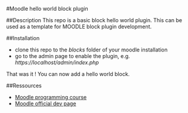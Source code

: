 #Moodle hello world block plugin

##Description 
This repo is a basic block hello world plugin. This can be used as a template for MOODLE block plugin development.

##Installation
* clone this repo to the *blocks* folder of your moodle installation
* go to the admin page to enable the plugin, e.g. *https://localhost/admin/index.php*

That was it ! You can now add a hello world block.

##Ressources
* [Moodle programming course](https://www.youtube.com/playlist?list=PLgfLVzXXIo5q10qVXDVyD-JZVyZL9pCq0)
* [Moodle official dev page](https://docs.moodle.org/dev/Main_Page)